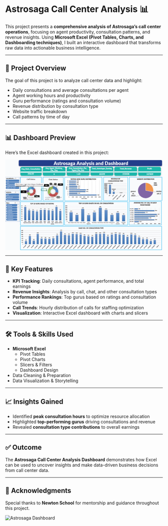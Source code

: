 # Astrosaga Call Center Analysis 📊

This project presents a **comprehensive analysis of Astrosaga’s call center operations**, focusing on agent productivity, consultation patterns, and revenue insights. Using **Microsoft Excel (Pivot Tables, Charts, and Dashboarding techniques)**, I built an interactive dashboard that transforms raw data into actionable business intelligence.

---

## 🚀 Project Overview
The goal of this project is to analyze call center data and highlight:
- Daily consultations and average consultations per agent
- Agent working hours and productivity
- Guru performance (ratings and consultation volume)
- Revenue distribution by consultation type
- Website traffic breakdown
- Call patterns by time of day

---

## 📊 Dashboard Preview
Here’s the Excel dashboard created in this project:

![Astrosaga Dashboard](24bdf1ad626e4564bca19a0e794e9223.webp)

---

## 🔑 Key Features
- **KPI Tracking**: Daily consultations, agent performance, and total earnings  
- **Revenue Insights**: Analysis by call, chat, and other consultation types  
- **Performance Rankings**: Top gurus based on ratings and consultation volume  
- **Call Trends**: Hourly distribution of calls for staffing optimization  
- **Visualization**: Interactive Excel dashboard with charts and slicers  

---

## 🛠 Tools & Skills Used
- **Microsoft Excel**  
  - Pivot Tables  
  - Pivot Charts  
  - Slicers & Filters  
  - Dashboard Design  
- Data Cleaning & Preparation  
- Data Visualization & Storytelling  

---

## 📈 Insights Gained
- Identified **peak consultation hours** to optimize resource allocation  
- Highlighted **top-performing gurus** driving consultations and revenue  
- Revealed **consultation type contributions** to overall earnings  

---

## ✅ Outcome
The **Astrosaga Call Center Analysis Dashboard** demonstrates how Excel can be used to uncover insights and make data-driven business decisions from call center data.

---

## 🤝 Acknowledgments
Special thanks to **Newton School** for mentorship and guidance throughout this project.

![Astrosaga Dashboard]([images/24bdf1ad626e4564bca19a0e794e9223.webp](https://github.com/Parakhsheth/Astrosaga-Call-Center-Analysis/blob/main/24bdf1ad626e4564bca19a0e794e9223.webp))


